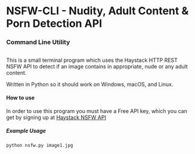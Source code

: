 # NSFW-CLI - Nudity, Adult Content & Porn Detection API
### Command Line Utility 
##

This is a small terminal program which uses the Haystack HTTP REST NSFW API to detect if an image contains in appropriate, nude or any adult content.

Written in Python so it should work on Windows, macOS, and Linux. 

#### How to use
In order to use this program you must have a Free API key, which you can get by signing up at [Haystack NSFW API](https://www.haystack.ai/user/signup)

##### Example Usage
```
python nsfw.py image1.jpg
```

